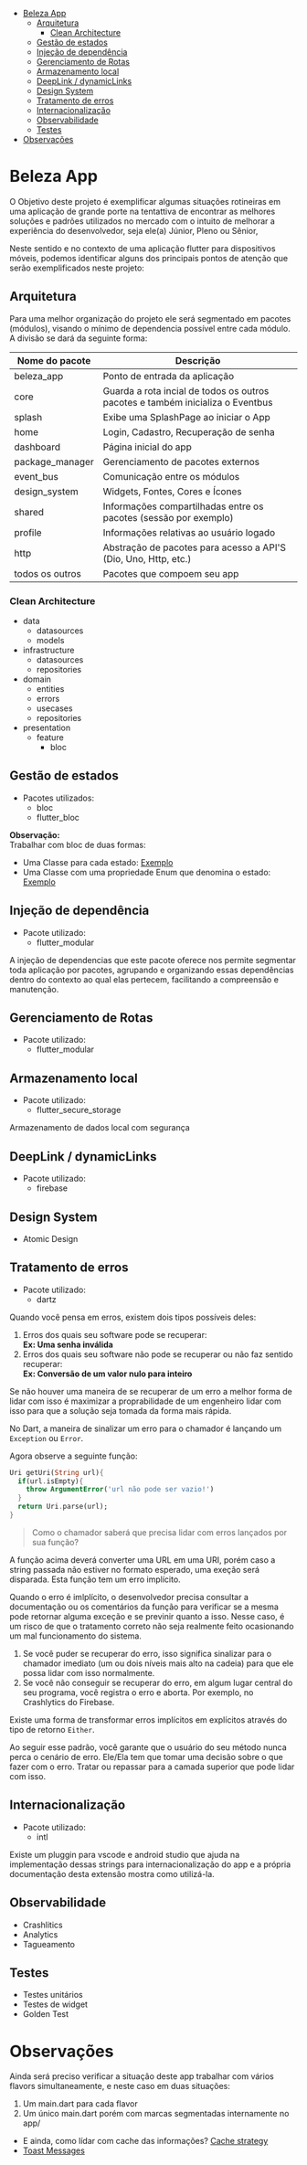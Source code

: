 - [Beleza App](#beleza-app)
  - [Arquitetura](#arquitetura)
    - [Clean Architecture](#clean-architecture)
  - [Gestão de estados](#gestão-de-estados)
  - [Injeção de dependência](#injeção-de-dependência)
  - [Gerenciamento de Rotas](#gerenciamento-de-rotas)
  - [Armazenamento local](#armazenamento-local)
  - [DeepLink / dynamicLinks](#deeplink--dynamiclinks)
  - [Design System](#design-system)
  - [Tratamento de erros](#tratamento-de-erros)
  - [Internacionalização](#internacionalização)
  - [Observabilidade](#observabilidade)
  - [Testes](#testes)
- [Observações](#observações)

# Beleza App
O Objetivo deste projeto é exemplificar algumas situações rotineiras em uma aplicação de grande porte na tentattiva de encontrar as melhores soluções e padrões utilizados no mercado com o intuito de melhorar a experiência do desenvolvedor, seja ele(a) Júnior, Pleno ou Sênior,

Neste sentido e no contexto de uma aplicação flutter para dispositivos móveis, podemos identificar alguns dos principais pontos de atenção que serão exemplificados neste projeto:

## Arquitetura
Para uma melhor organização do projeto ele será segmentado em pacotes (módulos), visando o mínimo de dependencia possível entre cada módulo.
A divisão se dará da seguinte forma:

|Nome do pacote | Descrição            |
|----------|---------------------------|
| beleza_app | Ponto de entrada da aplicação |
| core | Guarda a rota incial de todos os outros pacotes e também inicializa o Eventbus|
| splash | Exibe uma SplashPage ao iniciar o App |
| home | Login, Cadastro, Recuperação de senha |
| dashboard | Página inicial do app |
| package_manager | Gerenciamento de pacotes externos |
| event_bus | Comunicação entre os módulos |
| design_system | Widgets, Fontes, Cores e Ícones |
| shared | Informações compartilhadas entre os pacotes (sessão por exemplo) |
| profile | Informações relativas ao usuário logado |
| http | Abstração de pacotes para acesso a API'S (Dio, Uno, Http, etc.) |
| todos os outros | Pacotes que compoem seu app |

### Clean Architecture
- data
  - datasources
  - models
- infrastructure
  - datasources
  - repositories
- domain
  - entities
  - errors
  - usecases
  - repositories
- presentation
  - feature
    - bloc

## Gestão de estados
- Pacotes utilizados:
  - bloc
  - flutter_bloc

**Observação:**<br/>
Trabalhar com bloc de duas formas:

- Uma Classe para cada estado: [Exemplo](https://github.com/euclidesgc/beleza_app/blob/989cce295965f59b12ddc3f14c5e04305cc8b4bd/home/lib/src/login/presentation/login/bloc/login_state.dart) <br/>
- Uma Classe com uma propriedade Enum que denomina o estado: [Exemplo](https://github.com/euclidesgc/beleza_app/blob/989cce295965f59b12ddc3f14c5e04305cc8b4bd/home/lib/src/login/presentation/login/bloc/login_state.dart) <br/>
 
## Injeção de dependência
- Pacote utilizado:
  - flutter_modular

A injeção de dependencias que este pacote oferece nos permite segmentar toda aplicação por pacotes, agrupando e organizando essas dependências dentro do contexto ao qual elas pertecem, facilitando a compreensão e manutenção.

## Gerenciamento de Rotas
- Pacote utilizado:
  - flutter_modular

## Armazenamento local
- Pacote utilizado:
  - flutter_secure_storage

Armazenamento de dados local com segurança

## DeepLink / dynamicLinks
- Pacote utilizado:
  - firebase

## Design System
- Atomic Design

## Tratamento de erros
- Pacote utilizado:
  - dartz

Quando você pensa em erros, existem dois tipos possíveis deles:

1. Erros dos quais seu software pode se recuperar: <br/>
   **Ex: Uma senha inválida**
2. Erros dos quais seu software não pode se recuperar ou não faz sentido recuperar: <br />
   **Ex: Conversão de um valor nulo para inteiro**

Se não houver uma maneira de se recuperar de um erro a melhor forma de lidar com isso é maximizar a proprabilidade de um engenheiro lidar com isso para que a solução seja tomada da forma mais rápida.

No Dart, a maneira de sinalizar um erro para o chamador é lançando um `Exception` ou `Error`.

Agora observe a seguinte função:

````dart
Uri getUri(String url){
  if(url.isEmpty){
    throw ArgumentError('url não pode ser vazio!')
  }
  return Uri.parse(url);
}
````
> Como o chamador saberá que precisa lidar com erros lançados por sua função?

A função acima deverá converter uma URL em uma URI, porém caso a string passada não estiver no formato esperado, uma exeção será disparada.
Esta função tem um erro implícito.

Quando o erro é imlplícito, o desenvolvedor precisa consultar a documentação ou os comentários da função para verificar se a mesma pode retornar alguma exceção e se previnir quanto a isso. Nesse caso, é um risco de que o tratamento correto não seja realmente feito ocasionando um mal funcionamento do sistema. 

1. Se você puder se recuperar do erro, isso significa sinalizar para o chamador imediato (um ou dois níveis mais alto na cadeia) para que ele possa lidar com isso normalmente.
2. Se você não conseguir se recuperar do erro, em algum lugar central do seu programa, você registra o erro e aborta. Por exemplo, no Crashlytics do Firebase.

Existe uma forma de transformar erros implícitos em explícitos através do tipo de retorno `Either`. 

Ao seguir esse padrão, você garante que o usuário do seu método nunca perca o cenário de erro. Ele/Ela tem que tomar uma decisão sobre o que fazer com o erro. Tratar ou repassar para a camada superior que pode lidar com isso.

## Internacionalização
- Pacote utilizado:
  - intl

Existe um pluggin para vscode e android studio que ajuda na implementação dessas strings para internacionalização do app e a própria documentação desta extensão mostra como utilizá-la.

## Observabilidade
- Crashlitics
- Analytics
- Tagueamento

## Testes
- Testes unitários
- Testes de widget
- Golden Test

# Observações
Ainda será preciso verificar a situação deste app trabalhar com vários flavors simultaneamente, e neste caso em duas situações:

1. Um main.dart para cada flavor
2. Um único main.dart porém com marcas segmentadas internamente no app/

- E ainda, como lídar com cache das informações? [Cache strategy](https://medium.com/@romaingreaume/implementing-a-cache-strategy-in-your-flutter-app-5db3e316e7c9)
- [Toast Messages](https://itnext.io/create-your-own-toast-without-using-any-packages-6d3828816f7c)
